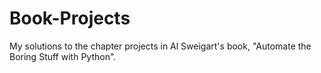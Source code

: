 # Book-Projects
My solutions to the chapter projects in Al Sweigart's book, "Automate the Boring Stuff with Python".
